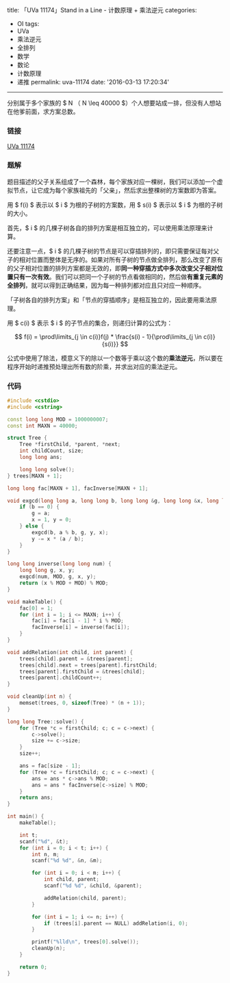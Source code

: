title: 「UVa 11174」Stand in a Line - 计数原理 + 乘法逆元
categories:
  - OI
tags:
  - UVa
  - 乘法逆元
  - 全排列
  - 数学
  - 数论
  - 计数原理
  - 递推
permalink: uva-11174
date: '2016-03-13 17:20:34'
---

分别属于多个家族的 $ N $（$ N \leq 40000 $）个人想要站成一排，但没有人想站在他爹前面，求方案总数。

<!-- more -->

### 链接

[UVa 11174](https://uva.onlinejudge.org/index.php?option=com_onlinejudge&Itemid=8&page=show_problem&category=&problem=2115)

### 题解

题目描述的父子关系组成了一个森林，每个家族对应一棵树，我们可以添加一个虚拟节点，让它成为每个家族祖先的「父亲」，然后求出整棵树的方案数即为答案。

用 $ f(i) $ 表示以 $ i $ 为根的子树的方案数，用 $ s(i) $ 表示以 $ i $ 为根的子树的大小。

首先，$ i $ 的几棵子树各自的排列方案是相互独立的，可以使用乘法原理来计算。

还要注意一点，$ i $ 的几棵子树的节点是可以穿插排列的，即只需要保证每对父子的相对位置而整体是无序的。如果对所有子树的节点做全排列，那么改变了原有的父子相对位置的排列方案都是无效的，即**同一种穿插方式中多次改变父子相对位置只有一次有效**。我们可以把同一个子树的节点看做相同的，然后做**有重复元素的全排列**，就可以得到正确结果，因为每一种排列都对应且只对应一种顺序。

「子树各自的排列方案」和「节点的穿插顺序」是相互独立的，因此要用乘法原理。

用 $ c(i) $ 表示 $ i $ 的子节点的集合，则递归计算的公式为：

$$ f(i) = \prod\limits_{j \in c(i)}f(j) * \frac{s(i) - 1}{\prod\limits_{j \in c(i)}{s(i)}} $$

公式中使用了除法，模意义下的除以一个数等于乘以这个数的**乘法逆元**，所以要在程序开始时递推预处理出所有数的阶乘，并求出对应的乘法逆元。

### 代码

```cpp
#include <cstdio>
#include <cstring>

const long long MOD = 1000000007;
const int MAXN = 40000;

struct Tree {
    Tree *firstChild, *parent, *next;
    int childCount, size;
    long long ans;

    long long solve();
} trees[MAXN + 1];

long long fac[MAXN + 1], facInverse[MAXN + 1];

void exgcd(long long a, long long b, long long &g, long long &x, long long &y) {
    if (b == 0) {
        g = a;
        x = 1, y = 0;
    } else {
        exgcd(b, a % b, g, y, x);
        y -= x * (a / b);
    }
}

long long inverse(long long num) {
    long long g, x, y;
    exgcd(num, MOD, g, x, y);
    return (x % MOD + MOD) % MOD;
}

void makeTable() {
    fac[0] = 1;
    for (int i = 1; i <= MAXN; i++) {
        fac[i] = fac[i - 1] * i % MOD;
        facInverse[i] = inverse(fac[i]);
    }
}

void addRelation(int child, int parent) {
    trees[child].parent = &trees[parent];
    trees[child].next = trees[parent].firstChild;
    trees[parent].firstChild = &trees[child];
    trees[parent].childCount++;
}

void cleanUp(int n) {
    memset(trees, 0, sizeof(Tree) * (n + 1));
}

long long Tree::solve() {
    for (Tree *c = firstChild; c; c = c->next) {
        c->solve();
        size += c->size;
    }
    size++;

    ans = fac[size - 1];
    for (Tree *c = firstChild; c; c = c->next) {
        ans = ans * c->ans % MOD;
        ans = ans * facInverse[c->size] % MOD;
    }
    return ans;
}

int main() {
    makeTable();

    int t;
    scanf("%d", &t);
    for (int i = 0; i < t; i++) {
        int n, m;
        scanf("%d %d", &n, &m);

        for (int i = 0; i < m; i++) {
            int child, parent;
            scanf("%d %d", &child, &parent);

            addRelation(child, parent);
        }

        for (int i = 1; i <= n; i++) {
            if (trees[i].parent == NULL) addRelation(i, 0);
        }

        printf("%lld\n", trees[0].solve());
        cleanUp(n);
    }

    return 0;
}
```
